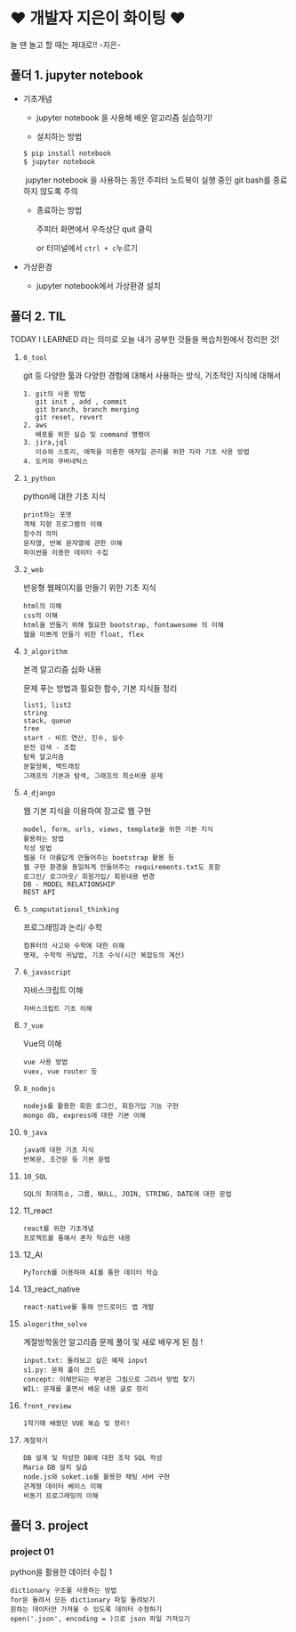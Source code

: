 # ♥ 개발자 지은이 화이팅 ♥

놀 땐 놀고 할 때는 제대로!! -지은-



## 폴더 1. jupyter notebook

* 기초개념

  * jupyter notebook 을 사용해 배운 알고리즘 실습하기!

  * 설치하는 방법


  ```bash
  $ pip install notebook
  $ jupyter notebook
  ```

  ​		jupyter notebook 을 사용하는 동안 주피터 노트북이 실행 중인 git bash를 종료하지 않도록 		주의

  * 종료하는 방법

    주피터 화면에서 우측상단 quit 클릭

    or 터미널에서 `ctrl + c`누르기

* 가상환경

  * jupyter notebook에서 가상환경 설치




## 폴더 2. TIL

TODAY I LEARNED 라는 의미로 오늘 내가 공부한 것들을 복습차원에서 정리한 것!

1. `0_tool`

   git 등 다양한 툴과 다양한 경험에 대해서  사용하는 방식, 기초적인 지식에 대해서

   ```
   1. git의 사용 방법
      git init , add , commit
      git branch, branch merging
      git reset, revert
   2. aws
      배포를 위한 실습 및 command 명령어
   3. jira,jql
      이슈와 스토리, 에픽을 이용한 에자일 관리를 위한 지라 기초 사용 방법
   4. 도커와 쿠버네틱스
   ```

   

3. `1_python`

   python에 대한 기초 지식

   ```
   print하는 포맷
   객체 지향 프로그램의 이해
   함수의 의미
   문자열, 반복 문자열에 관한 이해
   파이썬을 이용한 데이터 수집
   ```

4. `2_web`

   반응형 웹페이지를 만들기 위한 기초 지식

   ```
   html의 이해
   css의 이해
   html을 만들기 위해 필요한 bootstrap, fontawesome 의 이해
   웹을 이쁘게 만들기 위한 float, flex
   ```

5. `3_algorithm`

   본격 알고리즘 심화 내용 

   문제 푸는 방법과 필요한 함수, 기본 지식들 정리

   ```
   list1, list2
   string
   stack, queue
   tree
   start - 비트 연산, 진수, 실수 
   완전 검색 - 조합
   탐욕 알고리즘
   분할정복, 백트래킹
   그래프의 기본과 탐색, 그래프의 최소비용 문제
   ```

5. `4_django`

   웹 기본 지식을 이용하여 장고로 웹 구현

   ```
   model, form, urls, views, template을 위한 기본 지식
   활용하는 방법
   작성 방법
   웹을 더 아름답게 만들어주는 bootstrap 활용 등
   웹 구현 환경을 동일하게 만들어주는 requirements.txt도 포함
   로그인/ 로그아웃/ 회원가입/ 회원내용 변경
   DB - MODEL RELATIONSHIP
   REST API
   ```

7. `5_computational_thinking`

   프로그래밍과 논리/ 수학

   ```
   컴퓨터의 사고와 수학에 대한 이해
   명제, 수학적 귀납법, 기초 수식(시간 복잡도의 계산)
   ```


7. `6_javascript`

   자바스크립트 이해

   ```
   자바스크립트 기초 이해
   ```
   
8. `7_vue`

   Vue의 이해

   ```
   vue 사용 방법
   vuex, vue router 등
   ```


9. `8_nodejs`

   ```
   nodejs를 활용한 회원 로그인, 회원가입 기능 구현
   mongo db, express에 대한 기본 이해
   ```

10. `9_java`

    ```
    java에 대한 기초 지식
    반복문, 조건문 등 기본 문법
    ```

11. `10_SQL`

    ```
    SQL의 최대최소, 그룹, NULL, JOIN, STRING, DATE에 대한 문법
    ```

12. 11_react

    ```
    react를 위한 기초개념
    프로젝트를 통해서 혼자 학습한 내용
    ```

13. 12_AI

    ```
    PyTorch를 이용하여 AI를 통한 데이터 학습
    ```

14. 13_react_native

    ```
    react-native를 통해 안드로이드 앱 개발
    ```

15. `alogorithm_solve`

    계절방학동안 알고리즘 문제 풀이 및 새로 배우게 된 점 !

    ```
    input.txt: 돌려보고 싶은 예제 input
    s1.py: 문제 풀이 코드
    concept: 이해안되는 부분은 그림으로 그려서 방법 찾기
    WIL: 문제를 풀면서 배운 내용 글로 정리
    ```

16. `front_review`

    ```
    1학기때 배웠던 VUE 복습 및 정리!
    ```

17. `계절학기`

    ```
    DB 설계 및 작성한 DB에 대한 조작 SQL 작성
    Maria DB 설치 실습
    node.js와 soket.io를 활용한 채팅 서버 구현
    관계형 데이터 베이스 이해
    비동기 프로그래밍의 이해
    ```

    

## 폴더 3. project

### project 01

python을 활용한 데이터 수집 1

```
dictionary 구조를 사용하는 방법
for문 돌려서 모든 dictionary 파일 돌려보기
원하는 데이터만 가져올 수 있도록 데이터 수정하기
open('.json', encoding = )으로 json 파일 가져오기
```

